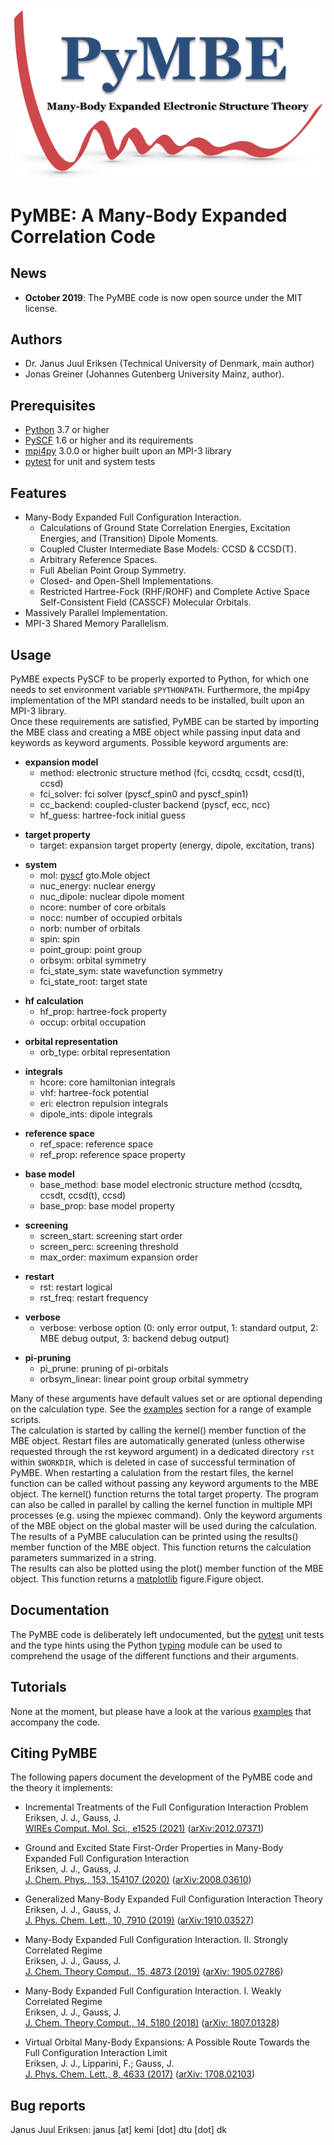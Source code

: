 ![](doc/logo/pymbe_logo.png "PyMBE")

PyMBE: A Many-Body Expanded Correlation Code 
============================================

News
----

* **October 2019**: The PyMBE code is now open source under the MIT license.


Authors
-------

* Dr. Janus Juul Eriksen (Technical University of Denmark, main author)
* Jonas Greiner (Johannes Gutenberg University Mainz, author). 

Prerequisites
-------------

* [Python](https://www.python.org/) 3.7 or higher
* [PySCF](https://pyscf.github.io/) 1.6 or higher and its requirements
* [mpi4py](https://mpi4py.readthedocs.io/en/stable/) 3.0.0 or higher built upon an MPI-3 library
* [pytest](https://docs.pytest.org/) for unit and system tests


Features
--------

* Many-Body Expanded Full Configuration Interaction.
    - Calculations of Ground State Correlation Energies, Excitation Energies, and (Transition) Dipole Moments.
    - Coupled Cluster Intermediate Base Models: CCSD & CCSD(T).
    - Arbitrary Reference Spaces.
    - Full Abelian Point Group Symmetry.
    - Closed- and Open-Shell Implementations.
    - Restricted Hartree-Fock (RHF/ROHF) and Complete Active Space Self-Consistent Field (CASSCF) Molecular Orbitals.
* Massively Parallel Implementation.
* MPI-3 Shared Memory Parallelism.


Usage
-----

PyMBE expects PySCF to be properly exported to Python, for which one needs to 
set environment variable `$PYTHONPATH`. Furthermore, the mpi4py implementation 
of the MPI standard needs to be installed, built upon an MPI-3 library.\
Once these requirements are satisfied, PyMBE can be started by importing the 
MBE class and creating a MBE object while passing input data and keywords as 
keyword arguments. Possible keyword arguments are:

* **expansion model**
    * method: electronic structure method (fci, ccsdtq, ccsdt, ccsd(t), ccsd)
    * fci_solver: fci solver (pyscf_spin0 and pyscf_spin1)
    * cc_backend: coupled-cluster backend (pyscf, ecc, ncc)
    * hf_guess: hartree-fock initial guess
- **target property**
    - target: expansion target property (energy, dipole, excitation, trans)
* **system**
    * mol: [pyscf](https://pyscf.github.io/) gto.Mole object
    * nuc_energy: nuclear energy
    * nuc_dipole: nuclear dipole moment
    * ncore: number of core orbitals
    * nocc: number of occupied orbitals
    * norb: number of orbitals
    * spin: spin
    * point_group: point group
    * orbsym: orbital symmetry
    * fci_state_sym: state wavefunction symmetry
    * fci_state_root: target state
- **hf calculation**
    - hf_prop: hartree-fock property
    - occup: orbital occupation
* **orbital representation**
    * orb_type: orbital representation
- **integrals**
    - hcore: core hamiltonian integrals
    - vhf: hartree-fock potential
    - eri: electron repulsion integrals
    - dipole_ints: dipole integrals
* **reference space**
    * ref_space: reference space
    * ref_prop: reference space property
- **base model**
    - base_method: base model electronic structure method (ccsdtq, ccsdt, ccsd(t), ccsd)
    - base_prop: base model property
* **screening**
    * screen_start: screening start order
    * screen_perc: screening threshold
    * max_order: maximum expansion order
- **restart**
    - rst: restart logical
    - rst_freq: restart frequency
* **verbose**
    * verbose: verbose option (0: only error output, 1: standard output, 2: MBE debug output, 3: backend debug output)
- **pi-pruning**
    - pi_prune: pruning of pi-orbitals
    - orbsym_linear: linear point group orbital symmetry

Many of these arguments have default values set or are optional depending on 
the calculation type. See the [examples](pymbe/examples/) section for a range of 
example scripts.\
The calculation is started by calling the kernel() member function of the MBE 
object. Restart files are automatically generated (unless otherwise requested 
through the rst keyword argument) in a dedicated directory `rst` within 
`$WORKDIR`, which is deleted in case of successful termination of PyMBE. When 
restarting a calulation from the restart files, the kernel function can be 
called without passing any keyword arguments to the MBE object. The kernel() 
function returns the total target property. The program can also be called in 
parallel by calling the kernel function in multiple MPI processes (e.g. using 
the mpiexec command). Only the keyword arguments of the MBE object on the 
global master will be used during the calculation.\
The results of a PyMBE caluculation can be printed using the results() member
function of the MBE object. This function returns the calculation parameters 
summarized in a string.\
The results can also be plotted using the plot() member function of the MBE
object. This function returns a [matplotlib](https://matplotlib.org) 
figure.Figure object.

Documentation
-------------

The PyMBE code is deliberately left undocumented, but the 
[pytest](https://docs.pytest.org/) unit tests and the type hints using the 
Python [typing](https://docs.python.org/3/library/typing.html) module can be 
used to comprehend the usage of the different functions and their arguments.


Tutorials
---------

None at the moment, but please have a look at the various [examples](pymbe/examples/) 
that accompany the code.


Citing PyMBE
------------

The following papers document the development of the PyMBE code and the theory 
it implements:

* Incremental Treatments of the Full Configuration Interaction Problem\
Eriksen, J. J., Gauss, J.\
[WIREs Comput. Mol. Sci., e1525 (2021)](https://onlinelibrary.wiley.com/doi/full/10.1002/wcms.1525?af=R) ([arXiv:2012.07371](https://arxiv.org/abs/2012.07371))

* Ground and Excited State First-Order Properties in Many-Body Expanded Full Configuration Interaction\
Eriksen, J. J., Gauss, J.\
[J. Chem. Phys., 153, 154107 (2020)](https://aip.scitation.org/doi/10.1063/5.0024791) ([arXiv:2008.03610](https://arxiv.org/abs/2008.03610))

* Generalized Many-Body Expanded Full Configuration Interaction Theory\
Eriksen, J. J., Gauss, J.\
[J. Phys. Chem. Lett., 10, 7910 (2019)](https://pubs.acs.org/doi/abs/10.1021/acs.jpclett.9b02968) ([arXiv:1910.03527](https://arxiv.org/abs/1910.03527))

* Many-Body Expanded Full Configuration Interaction. II. Strongly Correlated Regime\
Eriksen, J. J., Gauss, J.\
[J. Chem. Theory Comput., 15, 4873 (2019)](https://pubs.acs.org/doi/10.1021/acs.jctc.9b00456) ([arXiv: 1905.02786](https://arxiv.org/abs/1905.02786))

* Many-Body Expanded Full Configuration Interaction. I. Weakly Correlated Regime\
Eriksen, J. J., Gauss, J.\
[J. Chem. Theory Comput., 14, 5180 (2018)](https://pubs.acs.org/doi/10.1021/acs.jctc.8b00680) ([arXiv: 1807.01328](https://arxiv.org/abs/1807.01328))

* Virtual Orbital Many-Body Expansions: A Possible Route Towards the Full Configuration Interaction Limit\
Eriksen, J. J., Lipparini, F.; Gauss, J.\
[J. Phys. Chem. Lett., 8, 4633 (2017)](https://pubs.acs.org/doi/10.1021/acs.jpclett.7b02075) ([arXiv: 1708.02103](https://arxiv.org/abs/1708.02103))

Bug reports
-----------

Janus Juul Eriksen: janus [at] kemi [dot] dtu [dot] dk

